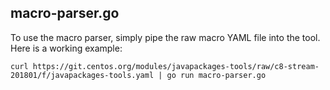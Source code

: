 ## macro-parser.go

To use the macro parser, simply pipe the raw macro YAML file into the tool. Here is a working example:

```
curl https://git.centos.org/modules/javapackages-tools/raw/c8-stream-201801/f/javapackages-tools.yaml | go run macro-parser.go
```
